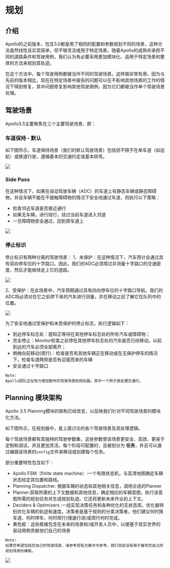 # 规划

## 介绍

Apollo的之前版本，包含3.0都是用了相同的配置和参数规划不同的场景，这种方法虽然线性且实现简单，但不够灵活或用于特定场景。随着Apollo的成熟并承担不同的道路条件和驾驶用例，我们认为有必要采用更加模块化、适用于特定场景和整体的方法来规划其轨迹。

在这个方法中，每个驾驶用例都被当作不同的驾驶场景。这样做非常有用，因为与先前的版本相比，现在在特定场景中报告的问题可以在不影响其他场景的工作的情况下得到修复，其中问题修复影响其他驾驶用例，因为它们都被当作单个驾驶场景处理。

## 驾驶场景

Apollo3.5主要聚焦在三个主要驾驶场景，即：
### 车道保持 - 默认

如下图所示，车道保持场景（我们的默认驾驶场景）包括但不限于在单车道（如巡航）或换道行驶，遵循基本的交通约定或基本转弯。

![](images/planning_default.png)


### Side Pass

在这种情况下，如果在自动驾驶车辆（ADC）的车道上有静态车辆或静态障碍物，并且车辆不能在不接触障碍物的情况下安全地通过车道，则执行以下策略：
- 检查邻近车道是否接近通行
- 如果无车辆，进行绕行，绕过当前车道进入邻道
- 一旦障碍物安全通过，回到原车道上

![](images/sidepass.png)


### 停止标识

停止标识有两种分离的驾驶场景：
1、未保护：在这种情况下，汽车预计会通过具有双向停车位的十字路口。因此，我们的ADC必须爬过并测量十字路口的交通密度，然后才能继续走上它的道路。

![](images/unprotected1.png)

2、受保护：在此场景中，汽车预期通过具有四向停车位的十字路口导航。我们的ADC将必须对在它之前停下来的汽车进行测量，并在移动之前了解它在队列中的位置。

![](images/protected.png)

为了安全地通过受保护和未受保护的停止标志，执行逻辑如下：
- 到达停车标志处：感知正等待在其他停车标志处的所有汽车或障碍物；
- 完全停止：Monitor检查之前停在其他停车标志处的汽车是否已经移动。以前到达的汽车必须全部离开；
- 稍微向前移动(爬行)：检查是否有其他车辆正在移动或在无保护停车的情况下，检查车道两侧是否有迎面而来的车辆
- 安全通过十字路口

```
Note:
Apollo团队正在努力增加额外的驾驶场景到规划器。其中一个例子是处理交通灯。
```

## Planning 模块架构

Apollo 3.5 Planning模块的架构已经改变，以反映我们针对不同驾驶场景的模块化方法。

如下图所示，在规划器中，是上面讨论的各个驾驶场景及其处理逻辑。

每个驾驶场景都有其独特的驾驶参数集，这些参数使该场景更安全、高效、更易于定制和调试，并且更加灵活。每个阶段可配置的，且被划分为 **任务**，并且可以通过编辑该场景的`config`文件来移动或创建每个任务。

部分重要特性包含如下：
- Apollo FSM（finite state machine）:一个有限状态机，与高清地图确定车辆状态给定其位置和路线。
- Planning Dispatcher: 根据车辆的状态和其他相关信息，调用合适的Planner
- Planner:获取所需的上下文数据和其他信息，确定相应的车辆意图，执行该意图所需的规划任务并生成规划轨迹。它还将更新未来作业的上下文。
- Deciders & Optimizers :一组实现决策任务和各种优化的无状态库。优化器特别优化车辆的轨迹和速度。决策者是基于规则的分类决策者，他们建议何时换车道、何时停车、何时爬行(慢速行进)或爬行何时完成。
- 黄色框：这些框被包含在未来的场景和/或开发人员中，以便基于现实世界的驱动用例贡献他们自己的场景

```
Note:
如果您希望包括您自己的驾驶场景，请参考现有方案作为参考。我们目前没有用于编写您自己的规划场景的模板。
```

![](images/architecture.png)
